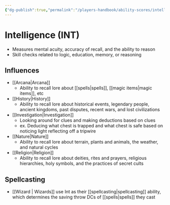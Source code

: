 ```yaml
---
{"dg-publish":true,"permalink":"/players-handbook/ability-scores/intelligence-ability-score/","tags":["Ability_Score"],"noteIcon":""}
---
```



# Intelligence (INT)

- Measures mental acuity, accuracy of recall, and the ability to reason
- Skill checks related to logic, education, memory, or reasoning

## Influences

- [[Arcana\|Arcana]]
	- Ability to recall lore about [[spells\|spells]], [[magic items\|magic items]], etc
- [[History\|History]]
	- Ability to recall lore about historical events, legendary people, ancient kingdoms, past disputes, recent wars, and lost civilizations
- [[Investigation\|Investigation]]
	- Looking around for clues and making deductions based on clues
	- ex. Deducing what chest is trapped and what chest is safe based on noticing light reflecting off a tripwire
- [[Nature\|Nature]]
	- Ability to recall lore about terrain, plants and animals, the weather, and natural cycles
- [[Religion\|Religion]]
	- Ability to recall lore about deities, rites and prayers, religious hierarchies, holy symbols, and the practices of secret cults

## Spellcasting

- [[Wizard \| Wizards]] use Int as their [[spellcasting\|spellcasting]] ability, which determines the saving throw DCs of [[spells\|spells]] they cast


